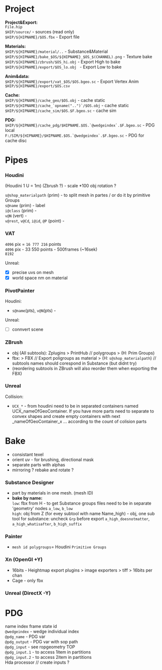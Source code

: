 # Project

**Project&Export:**  
`File.hip`  
`$HIP/source/` - sources (read only)   
`$HIP/${HIPNAME}/$OS.fbx` - Export file  

**Materials:**  
`$HIP/${HIPNAME}/material/..`  - Substance&Material   
`$HIP/${HIPNAME}/bake_$OS/${HIPNAME}_$OS_$(CHANNEL).png` - Texture bake    
`$HIP/${HIPNAME}/zbrush/$OS_hi.obj` - Export High to bake 
`$HIP/${HIPNAME}/export/$OS_lo.obj ` - Export Low to bake  

**Anim&data:**  
`$HIP/${HIPNAME}/export/vat_$OS/$OS.bgeo.sc` - Export Vertex Anim     
`$HIP/${HIPNAME}/export/$OS.csv`   

**Cache:**   
```$HIP/${HIPNAME}/cache_geo/$OS.obj``` - cache static  
```$HIP/${HIPNAME}/cache_`opname("..")`/$OS.obj``` - cache static  
```$HIP/${HIPNAME}/cache_sim/$OS.$F.bgeo.sc``` - cache sim  

**PDG:**  
```$HIP/${HIPNAME}/cache_pdg/$HIPNAME.$OS.`@wedgeindex`.$F.bgeo.sc``` - PDG local  
```F:/SIM/${HIPNAME}/$HIPNAME.$OS.`@wedgeindex`.$F.bgeo.sc``` - PDG for cache disc   

# Pipes


### Houdini   
(Houdini 1 U = 1m) (Zbrush ?) - scale *100  obj rotation ?    

`s@shop_materialpath` (prim) - to split mesh in partes / or do it by primitive Groups    
`s@name` (prim) - label    
`i@class` (prim) -    
`v@N` (vert) -   
`v@rest`, `v@Cd`, `i@id`, `@P` (point) -  


### VAT    
`4096` pix = `16 777 216` points   
`4096` pix - 33 550 points - 500frames (~16sek)     
`8192`    

Unreal:   
- [x] precise uvs on mesh   
- [x] world space nm on material   
### PivotPainter  
Houdini:  
- `s@name`(pts), `v@N`(pts) -  

Unreal:  
- [ ] connvert scene      

### ZBrush
- obj (All subtools): Zplugins > PrintHub // polygroups > (H: Prim Groups)   
- fbx: > FBX // Export poligroups as material > (H: `s@shop_materialpath`)   // subtools names should corespond in Substance (but didnt try)   
- (reordering subtools in ZBrush will also reorder them when exporting the FBX)       

### Unreal
Collision:  
- `UCX_*` - from houdini need to be in separated containers  named UCX_nameOfGeoContainer. If you have more parts need to separate to convex shapes and create empty containers with next _nameOfGeoContainer_x ... according to the count of colision parts    



# Bake

- consistant texel    
- orient uv - for brushing, directional mask   
- separate parts with alphas  
- mirroring ? rebake and rotate ?  

### Substance Designer  
- part by materials in one mesh. (mesh ID)      
- **bake by name:**    
`low`: fbx from H - to get Substance groups files need to be in separate 'geometry' nodes `a_low`, `b_low`  
`high`: obj  from Z  (for evey subtool with name Name_high) - obj, one sub tool for substance: uncheck `Grp` before export `a_high_doesnotmatter`, `a_high_whatisafter`, `b_high_suffix`    

### Painter
- `mesh id polygroups`= Houdini `Primitive Groups`     

### Xn (OpenGl +Y)     
- 16bits - Heightmap export plugins > image exporters > tiff > 16bits per chan  
- Cage - only fbx     

### Unreal (DirectX -Y) 




# PDG
name index frame state id   
`@wedgeindex` - wedge individual index   
`@pdg_name` - PDG var   
`@pdg_output` - PDG var with sop path  
`@pdg_input` - see ropgeometry TOP  
`@pdg_input.1` - to access 1item in partitions  
`@pdg_input.2` - to access 2item in partitions  
Hda processor // create inputs ?   


